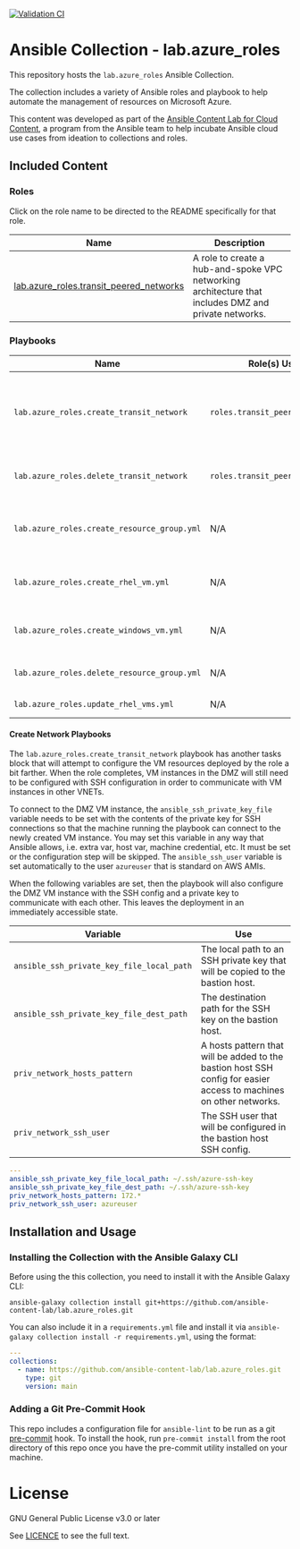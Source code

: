 [![Validation CI](https://github.com/ansible-content-lab/lab.azure_roles/actions/workflows/validate.yml/badge.svg)](https://github.com/ansible-content-lab/lab.azure_roles/actions/workflows/validate.yml)

# Ansible Collection - lab.azure_roles

This repository hosts the `lab.azure_roles` Ansible Collection.

The collection includes a variety of Ansible roles and playbook to help automate the management of resources on Microsoft Azure.

This content was developed as part of the [Ansible Content Lab for Cloud Content](https://ansible-content-lab.github.io/), a program from the Ansible team to help incubate Ansible cloud use cases from ideation to collections and roles.

## Included Content

<!--start collection content-->
### Roles

Click on the role name to be directed to the README specifically for that role.

| Name                                                                                                                                                | Description                                                                                          |
|-----------------------------------------------------------------------------------------------------------------------------------------------------|------------------------------------------------------------------------------------------------------|
| [lab.azure_roles.transit_peered_networks](https://github.com/ansible-content-lab/lab.azure_roles/blob/main/roles/transit_peered_networks/README.md) | A role to create a hub-and-spoke VPC networking architecture that includes DMZ and private networks. |

### Playbooks

| Name                                     | Role(s) Used                    | Description                                                                                                                 |
|------------------------------------------|---------------------------------|-----------------------------------------------------------------------------------------------------------------------------|
| `lab.azure_roles.create_transit_network` | `roles.transit_peered_networks` | A playbook to create a multi-VPC hub-and-spoke network configuration using a transit gateway with DMZ and private networks. |
| `lab.azure_roles.delete_transit_network` | `roles.transit_peered_networks` | Deletes AWS resources created in the `create_transit_network` playbook.                                                     |
|`lab.azure_roles.create_resource_group.yml`|N/A|Simple playbook demonstrating how to create an Azure resource group from extra vars.|
|`lab.azure_roles.create_rhel_vm.yml`|N/A|Creates a RHEL VM with either a public or private IP based on extra vars.|
|`lab.azure_roles.create_windows_vm.yml`|N/A|Creates a Windows VM with either a public or private IP based on extra vars.|
|`lab.azure_roles.delete_resource_group.yml`|N/A|Deletes a resource group and all resources within it.|
|`lab.azure_roles.update_rhel_vms.yml`|N/A|Runs `dnf upgrade -y` on RHEL VMs.|

<!--end collection content-->

#### Create Network Playbooks

The `lab.azure_roles.create_transit_network` playbook has another tasks block that will attempt to configure the VM resources deployed by the role a bit farther.  When the role completes, VM instances in the DMZ will still need to be configured with SSH configuration in order to communicate with VM instances in other VNETs.

To connect to the DMZ VM instance, the `ansible_ssh_private_key_file` variable needs to be set with the contents of the private key for SSH connections so that the machine running the playbook can connect to the newly created VM instance.  You may set this variable in any way that Ansible allows, i.e. extra var, host var, machine credential, etc.  It must be set or the configuration step will be skipped.  The `ansible_ssh_user` variable is set automatically to the user `azureuser` that is standard on AWS AMIs.

When the following variables are set, then the playbook will also configure the DMZ VM instance with the SSH config and a private key to communicate with each other.  This leaves the deployment in an immediately accessible state.

| Variable                                  | Use                                                                                                                |
|-------------------------------------------|--------------------------------------------------------------------------------------------------------------------|
| `ansible_ssh_private_key_file_local_path` | The local path to an SSH private key that will be copied to the bastion host.                                      |
| `ansible_ssh_private_key_file_dest_path`  | The destination path for the SSH key on the bastion host.                                                          |
| `priv_network_hosts_pattern`              | A hosts pattern that will be added to the bastion host SSH config for easier access to machines on other networks. |
| `priv_network_ssh_user`                   | The SSH user that will be configured in the bastion host SSH config.                                               |

```yaml
---
ansible_ssh_private_key_file_local_path: ~/.ssh/azure-ssh-key
ansible_ssh_private_key_file_dest_path: ~/.ssh/azure-ssh-key
priv_network_hosts_pattern: 172.*
priv_network_ssh_user: azureuser
```

## Installation and Usage

### Installing the Collection with the Ansible Galaxy CLI

Before using the this collection, you need to install it with the Ansible Galaxy CLI:

`ansible-galaxy collection install git+https://github.com/ansible-content-lab/lab.azure_roles.git`

You can also include it in a `requirements.yml` file and install it via `ansible-galaxy collection install -r requirements.yml`, using the format:

```yaml
---
collections:
  - name: https://github.com/ansible-content-lab/lab.azure_roles.git
    type: git
    version: main
```

### Adding a Git Pre-Commit Hook

This repo includes a configuration file for `ansible-lint` to be run as a git [pre-commit](https://pre-commit.com/) hook. To install the hook, run `pre-commit install` from the root directory of this repo once you have the pre-commit utility installed on your machine.

# License
GNU General Public License v3.0 or later

See [LICENCE](https://github.com/ansible-content-lab/lab.aws_roles/blob/main/LICENSE) to see the full text.